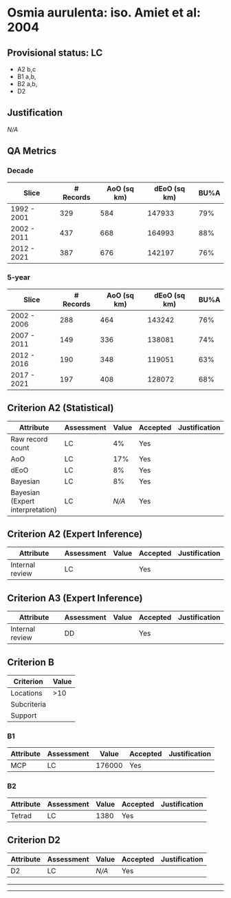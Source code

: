 # Osmia aurulenta: iso. Amiet et al: 2004
## Provisional status: LC
- A2 b,c
- B1 a,b, 
- B2 a,b, 
- D2

## Justification
*N/A*
## QA Metrics
### Decade
| Slice | # Records | AoO (sq km) | dEoO (sq km) |BU%A |
|---|---|---|---|---|
|1992 - 2001|329|584|147933|79%|
|2002 - 2011|437|668|164993|88%|
|2012 - 2021|387|676|142197|76%|
### 5-year
| Slice | # Records | AoO (sq km) | dEoO (sq km) |BU%A |
|---|---|---|---|---|
|2002 - 2006|288|464|143242|76%|
|2007 - 2011|149|336|138081|74%|
|2012 - 2016|190|348|119051|63%|
|2017 - 2021|197|408|128072|68%|
## Criterion A2 (Statistical)
|Attribute|Assessment|Value|Accepted|Justification
|---|---|---|---|---|
|Raw record count|LC|4%|Yes||
|AoO|LC|17%|Yes||
|dEoO|LC|8%|Yes||
|Bayesian|LC|8%|Yes||
|Bayesian (Expert interpretation)|LC|*N/A*|Yes||
## Criterion A2 (Expert Inference)
|Attribute|Assessment|Value|Accepted|Justification
|---|---|---|---|---|
|Internal review|LC||Yes||
## Criterion A3 (Expert Inference)
|Attribute|Assessment|Value|Accepted|Justification
|---|---|---|---|---|
|Internal review|DD||Yes||
## Criterion B
|Criterion| Value|
|---|---|
|Locations|>10|
|Subcriteria||
|Support||
### B1
|Attribute|Assessment|Value|Accepted|Justification
|---|---|---|---|---|
|MCP|LC|176000|Yes||
### B2
|Attribute|Assessment|Value|Accepted|Justification
|---|---|---|---|---|
|Tetrad|LC|1380|Yes||
## Criterion D2
|Attribute|Assessment|Value|Accepted|Justification
|---|---|---|---|---|
|D2|LC|*N/A*|Yes||
---
 ---
 <br><br>
 
